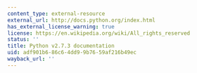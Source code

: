 ```yaml
---
content_type: external-resource
external_url: http://docs.python.org/index.html
has_external_license_warning: true
license: https://en.wikipedia.org/wiki/All_rights_reserved
status: ''
title: Python v2.7.3 documentation
uid: adf901b6-86c6-4dd9-9b76-59af216b49ec
wayback_url: ''
---
```

